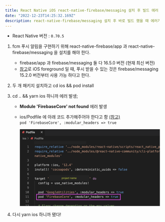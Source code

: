 ```yaml
---
title: React Native iOS react-native-firebase/messaging 설치 후 빌드 에러
date: "2022-12-23T14:25:32.169Z"
description: react-native-firebase/messaging 설치 후 바로 빌드 했을 때 에러가 났었음
---
```


- React Native 버전 : `0.70.5`

1. fcm 푸시 알림을 구현하기 위해 react-native-firebase/app 과 react-native-firebase/messaging 을 설치를 해야 한다.

   - firebase/app 과 firebase/messaging 둘 다 16.5.0 버전 (현재 최신 버전)
   - <a href="https://github.com/invertase/react-native-firebase/blob/main/packages/messaging/CHANGELOG.md" target="_blank">참고</a>로 iOS foreground 일 때, 푸시 받을 수 있는 것은 firebase/messaging 15.2.0 버전부터 사용 가능 하다고 한다.

2. 두 개 패키지 설치하고 cd ios && pod install
3. cd .. && yarn ios 하니까 에러 발생;

   - <b>Module 'FirebaseCore' not found</b> 에러 발생
   - ios/Podfile 에 아래 코드 추가해주어야 한다고 함 <a href="https://github.com/invertase/react-native-firebase/discussions/6339" target="_blank">(참고)</a>  
     `pod 'FirebaseCore', :modular_headers => true`

     ![ios/Podfile](./podfile.jpeg)

4. 다시 yarn ios 하니까 됐다!
